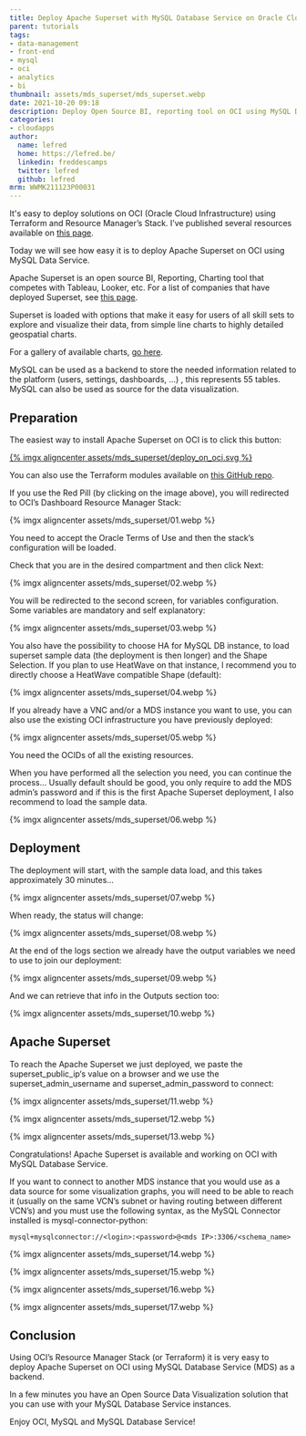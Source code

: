 ```yaml
---
title: Deploy Apache Superset with MySQL Database Service on Oracle Cloud Infrastructure
parent: tutorials
tags:
- data-management
- front-end
- mysql
- oci
- analytics
- bi
thumbnail: assets/mds_superset/mds_superset.webp
date: 2021-10-20 09:18
description: Deploy Open Source BI, reporting tool on OCI using MySQL Databse Service.
categories:
- cloudapps
author:
  name: lefred
  home: https://lefred.be/
  linkedin: freddescamps
  twitter: lefred
  github: lefred
mrm: WWMK211123P00031
---
```


It's easy to deploy solutions on OCI (Oracle Cloud Infrastructure) using Terraform and Resource Manager’s Stack. I’ve published several resources available on [this page](https://lefred.be/deploy-to-oci/).

Today we will see how easy it is to deploy Apache Superset on OCI using MySQL Data Service.

Apache Superset is an open source BI, Reporting, Charting tool that competes with Tableau, Looker, etc.  For a list of companies that have deployed Superset, see [this page](https://github.com/apache/superset/blob/master/RESOURCES/INTHEWILD.md).

Superset is loaded with options that make it easy for users of all skill sets to explore and visualize their data, from simple line charts to highly detailed geospatial charts.

For a gallery of available charts, [go here](https://superset.apache.org/gallery).

MySQL can be used as a backend to store the needed information related to the platform (users, settings, dashboards, …) , this represents 55 tables. MySQL can also be used as source for the data visualization.

## Preparation

The easiest way to install Apache Superset on OCI is to click this button:

[{% imgx aligncenter assets/mds_superset/deploy_on_oci.svg %}](https://cloud.oracle.com/resourcemanager/stacks/create?zipUrl=https://github.com/lefred/oci-superset-mds/releases/download/v1.0.0/stack_superset_mds.zip)

You can also use the Terraform modules available on [this GitHub repo](https://github.com/lefred/oci-superset-mds).

If you use the Red Pill (by clicking on the image above), you will redirected to OCI’s Dashboard Resource Manager Stack:

{% imgx aligncenter assets/mds_superset/01.webp %}

You need to accept the Oracle Terms of Use and then the stack’s configuration will be loaded.

Check that you are in the desired compartment and then click Next:

{% imgx aligncenter assets/mds_superset/02.webp %}

You will be redirected to the second screen, for variables configuration. Some variables are mandatory and self explanatory:

{% imgx aligncenter assets/mds_superset/03.webp %}

You also have the possibility to choose HA for MySQL DB instance, to load superset sample data (the deployment is then longer) and the Shape Selection. If you plan to use HeatWave on that instance, I recommend you to directly choose a HeatWave compatible Shape (default):

{% imgx aligncenter assets/mds_superset/04.webp %}

If you already have a VNC and/or a MDS instance you want to use, you can also use the existing OCI infrastructure you have previously deployed:

{% imgx aligncenter assets/mds_superset/05.webp %}

You need the OCIDs of all the existing resources.

When you have performed all the selection you need, you can continue the process… Usually default should be good, you only require to add the MDS admin’s password and if this is the first Apache Superset deployment, I also recommend to load the sample data.

{% imgx aligncenter assets/mds_superset/06.webp %}

## Deployment

The deployment will start, with the sample data load, and this takes approximately 30 minutes…

{% imgx aligncenter assets/mds_superset/07.webp %}

When ready, the status will change:

{% imgx aligncenter assets/mds_superset/08.webp %}

At the end of the logs section we already have the output variables we need to use to join our deployment:

{% imgx aligncenter assets/mds_superset/09.webp %}

And we can retrieve that info in the Outputs section too:

{% imgx aligncenter assets/mds_superset/10.webp %}

## Apache Superset

To reach the Apache Superset we just deployed, we paste the superset_public_ip‘s value on a browser and we use the superset_admin_username and superset_admin_password to connect:

{% imgx aligncenter assets/mds_superset/11.webp %}

{% imgx aligncenter assets/mds_superset/12.webp %}

{% imgx aligncenter assets/mds_superset/13.webp %}

Congratulations! Apache Superset is available and working on OCI with MySQL Database Service.

If you want to connect to another MDS instance that you would use as a data source for some visualization graphs, you will need to be able to reach it (usually on the same VCN’s subnet or having routing between different VCN’s) and you must use the following syntax, as the MySQL Connector installed is mysql-connector-python:

```
mysql+mysqlconnector://<login>:<password>@<mds IP>:3306/<schema_name>
```

{% imgx aligncenter assets/mds_superset/14.webp %}

{% imgx aligncenter assets/mds_superset/15.webp %}

{% imgx aligncenter assets/mds_superset/16.webp %}

{% imgx aligncenter assets/mds_superset/17.webp %}

## Conclusion

Using OCI’s Resource Manager Stack (or Terraform) it is very easy to deploy Apache Superset on OCI using MySQL Database Service (MDS) as a backend.

In a few minutes you have an Open Source Data Visualization solution that you can use with your MySQL Database Service instances.

Enjoy OCI, MySQL and MySQL Database Service!
